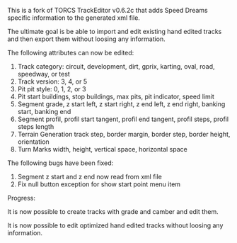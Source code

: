 This is a fork of TORCS TrackEditor v0.6.2c that adds Speed Dreams specific information to the generated xml file.

The ultimate goal is be able to import and edit existing hand edited tracks and then export them without loosing any information. 

The following attributes can now be edited:
1. Track category: circuit, development, dirt, gprix, karting, oval, road, speedway, or test
2. Track version: 3, 4, or 5
3. Pit pit style: 0, 1, 2, or 3
4. Pit start buildings, stop buildings, max pits, pit indicator, speed limit
5. Segment grade, z start left, z start right, z end left, z end right, banking start, banking end
6. Segment profil, profil start tangent, profil end tangent, profil steps, profil steps length
7. Terrain Generation track step, border margin, border step, border height, orientation
8. Turn Marks width, height, vertical space, horizontal space

The following bugs have been fixed:
1. Segment z start and z end now read from xml file
2. Fix null button exception for show start point menu item

Progress:

It is now possible to create tracks with grade and camber and edit them.

It is now possible to edit optimized hand edited tracks without loosing any information.
